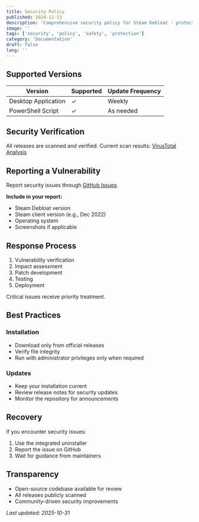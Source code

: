 ```yaml
---
title: Security Policy
published: 2024-11-13
description: 'Comprehensive security policy for Steam Debloat - protecting your gaming experience with transparent security practices.'
image: ''
tags: ['security', 'policy', 'safety', 'protection']
category: 'Documentation'
draft: false 
lang: ''
---
```

## Supported Versions

| Version | Supported | Update Frequency |
| ------- | --------- | ---------------- | 
| Desktop Application | ✓ | Weekly | 
| PowerShell Script | ✓ | As needed |

## Security Verification

All releases are scanned and verified. Current scan results: [VirusTotal Analysis](https://www.virustotal.com/gui/file/8b92c109fbf9711ae52c368195dc2a790eacda254f6f652924ec86a06ff14628/detection)

## Reporting a Vulnerability

Report security issues through [GitHub Issues](https://github.com/AltRossell/Steam-Debloat/issues).

**Include in your report:**
- Steam Debloat version
- Steam client version (e.g., Dec 2022)
- Operating system
- Screenshots if applicable

## Response Process

1. Vulnerability verification
2. Impact assessment
3. Patch development
4. Testing
5. Deployment

Critical issues receive priority treatment.

## Best Practices

### Installation
- Download only from official releases
- Verify file integrity
- Run with administrator privileges only when required

### Updates
- Keep your installation current
- Review release notes for security updates
- Monitor the repository for announcements

## Recovery

If you encounter security issues:

1. Use the integrated uninstaller
2. Report the issue on GitHub
3. Wait for guidance from maintainers

## Transparency

- Open-source codebase available for review
- All releases publicly scanned
- Community-driven security improvements

_Last updated: 2025-10-31_